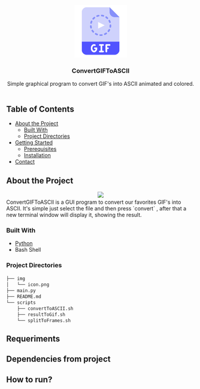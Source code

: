 <p align="center">
  <a href="https://game-app-store.herokuapp.com/">
    <img src="https://github.com/jordirocha/ConvertGIFToASCII/blob/main/img/icon.png" alt="Logo" width="140" height="140">
  </a>

  <h3 align="center">ConvertGIFToASCII</h3>

  <p align="center">
    Simple graphical program to convert GIF's into ASCII animated and colored.
    <br />
    <br />
  </p>
</p>

## Table of Contents

* [About the Project](#about-the-project)
  * [Built With](#built-with)
  * [Project Directories](#project-directories)
* [Getting Started](#getting-started)
  * [Prerequisites](#prerequisites)
  * [Installation](#installation)
* [Contact](#contact)


## About the Project
<div align="center">
  <img src="https://github.com/jordirocha/ConvertGIFToASCII/blob/main/img/demo.gif" />
</div>
ConvertGIFToASCII is a GUI program to convert our favorites GIF's into ASCII. 
It's simple just select the file and then press `convert` , after that a new terminal window will display it, showing the result.

### Built With
* [Python](https://www.python.org/)
* Bash Shell

### Project Directories
    ├── img
    │   └── icon.png
    ├── main.py
    ├── README.md
    └── scripts
        ├── convertToASCII.sh
        ├── resultToGif.sh
        └── splitToFrames.sh
## Requeriments

## Dependencies from project

## How to run?
 
